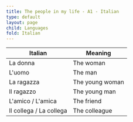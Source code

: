 ```yaml
---
title: The people in my life - A1 - Italian
type: default
layout: page
child: Languages
fold: Italian
---
```


| Italian | Meaning |
| ------- | ------- |
| La donna | The woman |
| L'uomo | The man |
| La ragazza | The young woman |
| Il ragazzo | The young man |
| L'amico / L'amica | The friend |
| Il collega / La collega | The colleague |
